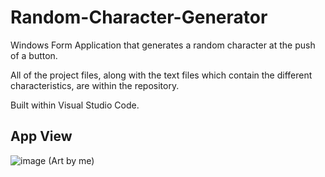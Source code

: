 # Random-Character-Generator
Windows Form Application that generates a random character at the push of a button.

All of the project files, along with the text files which contain the different characteristics, are within the repository.

Built within Visual Studio Code.

## App View
![image](https://github.com/alextawes19/Random-Character-Generator/assets/61715901/614da739-689e-4d55-961f-adcf60ce59fa)
(Art by me)

